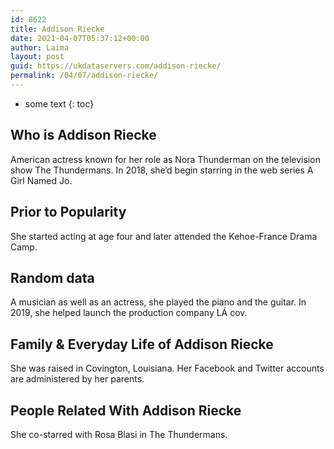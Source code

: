 ```yaml
---
id: 8622
title: Addison Riecke
date: 2021-04-07T05:37:12+00:00
author: Laima
layout: post
guid: https://ukdataservers.com/addison-riecke/
permalink: /04/07/addison-riecke/
---
```


* some text
{: toc}


## Who is Addison Riecke
                  
                  
                  
American actress known for her role as Nora Thunderman on the television show The Thundermans. In 2018, she&#8217;d begin starring in the web series A Girl Named Jo.
                  
              
            
              
            
                
                
                
## Prior to Popularity
                  
                  
                  
She started acting at age four and later attended the Kehoe-France Drama Camp. 
                  
              
            
              
            
                
                
                
## Random data
                  
                  
                  
A musician as well as an actress, she played the piano and the guitar. In 2019, she helped launch the production company LÁ cov. 
                  
              
            
              
            
                
                
                
## Family & Everyday Life of Addison Riecke
                  
                  
                  
She was raised in Covington, Louisiana. Her Facebook and Twitter accounts are administered by her parents. 
                  
              
            
              
            
                
                
                
## People Related With Addison Riecke
                  
                  
                  
She co-starred with Rosa Blasi in The Thundermans. 
                  
              
            
              
            
                
              
            
              
              
            
            
              
            
          
          
          